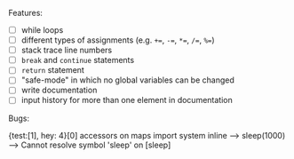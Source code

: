 Features:

- [ ] while loops
- [ ] different types of assignments (e.g. `+=`, `-=`, `*=`, `/=`, `%=`)
- [ ] stack trace line numbers
- [ ] `break` and `continue` statements
- [ ] `return` statement
- [ ] "safe-mode" in which no global variables can be changed
- [ ] write documentation
- [ ] input history for more than one element in documentation

Bugs:

{test:[1], hey: 4}[0]
accessors on maps
import system inline --> sleep(1000) --> Cannot resolve symbol 'sleep' on [sleep]
